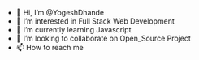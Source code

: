 - 👋 Hi, I’m @YogeshDhande
- 👀 I’m interested in Full Stack Web Development
- 🌱 I’m currently learning Javascript
- 💞️ I’m looking to collaborate on Open_Source Project
- 📫 How to reach me 

<!---
YogeshDhande/YogeshDhande is a ✨ special ✨ repository because its `README.md` (this file) appears on your GitHub profile.
You can click the Preview link to take a look at your changes.
--->

